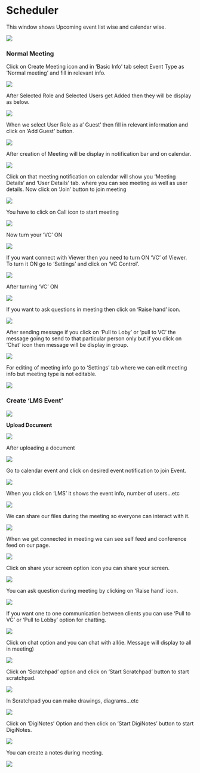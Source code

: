 # Scheduler

This window shows Upcoming event list wise and calendar wise.

![](../.gitbook/assets/image%20%28164%29.png)

###  **Normal Meeting**

Click on Create Meeting icon and in ‘Basic Info’ tab select Event Type as ‘Normal meeting’ and fill in relevant info.

![](../.gitbook/assets/image%20%28191%29.png)

After Selected Role and Selected Users get Added then they will be display as below.

![](../.gitbook/assets/image%20%28275%29.png)

When we select User Role as a’ Guest’ then fill in relevant information and click on ‘Add Guest’ button.

![](../.gitbook/assets/image%20%28160%29.png)

After creation of Meeting will be display in notification bar and on calendar.

![](../.gitbook/assets/image%20%28118%29.png)

Click on that meeting notification on calendar will show you ‘Meeting Details’ and ‘User Details’ tab. where you can see meeting as well as user details. Now click on ‘Join’ button to join meeting

![](../.gitbook/assets/image%20%28128%29.png)

You have to click on Call icon to start meeting

![](../.gitbook/assets/image%20%28151%29.png)

Now turn your ‘VC’ ON

![](../.gitbook/assets/image%20%28105%29.png)

If you want connect with Viewer then you need to turn ON ‘VC’ of Viewer. To turn it ON go to ‘Settings’ and click on ‘VC Control’.

![](../.gitbook/assets/image%20%28206%29.png)

After turning ‘VC’ ON

![](../.gitbook/assets/image%20%28107%29.png)

If you want to ask questions in meeting then click on ‘Raise hand’ icon.

![](../.gitbook/assets/image%20%28228%29.png)

After sending message if you click on ‘Pull to Loby’ or ‘pull to VC’ the message going to send to that particular person only but if you click on ‘Chat’ icon then message will be display in group.

![](../.gitbook/assets/image%20%28177%29.png)

For editing of meeting info go to ‘Settings’ tab where we can edit meeting info but meeting type is not editable.

![](../.gitbook/assets/image%20%2878%29.png)

###  **Create ‘LMS Event’**

![](../.gitbook/assets/image%20%28125%29.png)

 **Upload Document**

![](../.gitbook/assets/image%20%28216%29.png)

After uploading a document

![](../.gitbook/assets/image%20%28102%29.png)

Go to calendar event and click on desired event notification to join Event.

![](../.gitbook/assets/image%20%2869%29.png)

When you click on ‘LMS’ it shows the event info, number of users…etc

![](../.gitbook/assets/image%20%287%29.png)

We can share our files during the meeting so everyone can interact with it.

![](../.gitbook/assets/image%20%28279%29.png)

When we get connected in meeting we can see self feed and conference feed on our page.

![](../.gitbook/assets/image%20%28170%29.png)

Click on share your screen option icon you can share your screen.

![](../.gitbook/assets/image%20%28224%29.png)

You can ask question during meeting by clicking on ‘Raise hand’ icon.

![](../.gitbook/assets/image%20%28121%29.png)

If you want one to one communication between clients you can use ‘Pull to VC’ or ‘Pull to Lob**b**y’ option for chatting.

![](../.gitbook/assets/image%20%28273%29.png)

Click on chat option and you can chat with all\(ie. Message will display to all in meeting\)

![](../.gitbook/assets/image%20%28233%29.png)

Click on ‘Scratchpad’ option and click on ‘Start Scratchpad’ button to start scratchpad.

![](../.gitbook/assets/image%20%2872%29.png)

In Scratchpad you can make drawings, diagrams…etc

![](../.gitbook/assets/image%20%2861%29.png)

Click on ‘DigiNotes’ Option and then click on ‘Start DigiNotes’ button to start DigiNotes.

![](../.gitbook/assets/image%20%2894%29.png)

You can create a notes during meeting.

![](../.gitbook/assets/image%20%28250%29.png)



